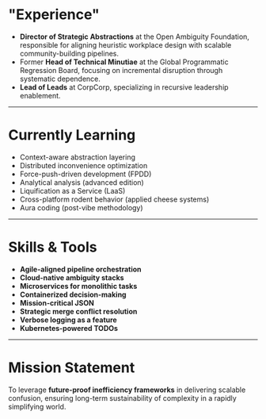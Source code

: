 # "Experience"  
- **Director of Strategic Abstractions** at the Open Ambiguity Foundation, responsible for aligning heuristic workplace design with scalable community-building pipelines.  
- Former **Head of Technical Minutiae** at the Global Programmatic Regression Board, focusing on incremental disruption through systematic dependence.  
- **Lead of Leads** at CorpCorp, specializing in recursive leadership enablement.  

---

# Currently Learning  
- Context-aware abstraction layering  
- Distributed inconvenience optimization  
- Force-push-driven development (FPDD)  
- Analytical analysis (advanced edition)  
- Liquification as a Service (LaaS)  
- Cross-platform rodent behavior (applied cheese systems)  
- Aura coding (post-vibe methodology)  

---

#  Skills & Tools  
- **Agile-aligned pipeline orchestration**  
- **Cloud-native ambiguity stacks**  
- **Microservices for monolithic tasks**  
- **Containerized decision-making**  
- **Mission-critical JSON**  
- **Strategic merge conflict resolution**  
- **Verbose logging as a feature**  
- **Kubernetes-powered TODOs**  

---

# Mission Statement  
To leverage **future-proof inefficiency frameworks** in delivering scalable confusion, ensuring long-term sustainability of complexity in a rapidly simplifying world.  
